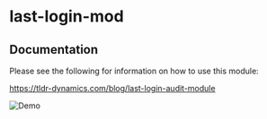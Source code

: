 # last-login-mod

## Documentation
Please see the following for information on how to use this module:

<https://tldr-dynamics.com/blog/last-login-audit-module>

![Demo](https://tldr-dynamics-assets.s3.us-east-2.amazonaws.com/img/posts/last-login-audit-module_107_1.gif)